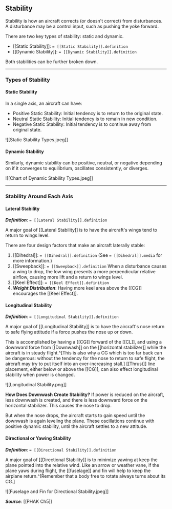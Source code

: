 ## Stability
Stability is how an aircraft corrects (or doesn't correct) from disturbances. A disturbance may be a control input, such as pushing the yoke forward.

There are two key types of stability: static and dynamic.
- [[Static Stability]]: `= [[Static Stability]].definition`
- [[Dynamic Stability]]: `= [[Dynamic Stability]].definition`

Both stabilities can be further broken down.

---

### Types of Stability
#### Static Stability
In a single axis, an aircraft can have:
- Positive Static Stability: Initial tendency is to return to the original state.
- Neutral Static Stability: Initial tendency is to remain in new condition.
- Negative Static Stability: Initial tendency is to continue away from original state.

![[Static Stability Types.jpeg]]

#### Dynamic Stability
Similarly, dynamic stability can be positive, neutral, or negative depending on if it converges to equilibrium, oscillates consistently, or diverges.

![[Chart of Dynamic Stability Types.jpeg]]

----

### Stability Around Each Axis
#### Lateral Stability
***Definition***: `= [[Lateral Stability]].definition`

A major goal of [[Lateral Stability]] is to have the aircraft's wings tend to return to wings level.

There are four design factors that make an aircraft laterally stable:
1. [[Dihedral]]: `= [[Dihedral]].definition` (See `= [[Dihedral]].media` for more information.)
2. [[Sweepback]]: `= [[Sweepback]].definition` When a disturbance causes a wing to drop, the low wing presents a more perpendicular relative airflow, causing more lift and a return to wings level.
3. [[Keel Effect]]: `= [[Keel Effect]].definition`
4. ***Weight Distribution***: Having more keel area above the [[CG]] encourages the [[Keel Effect]].

#### Longitudinal Stability
***Definition***: `= [[Longitudinal Stability]].definition`

A major goal of [[Longitudinal Stability]] is to have the aircraft's nose return to safe flying attitude if a force pushes the nose up or down.

This is accomplished by having a [[CG]] forward of the [[CL]], and using a downward force from [[Downwash]] on the [[horizontal stabilizer]] while the aircraft is in steady flight.^[This is also why a CG which is too far back can be dangerous: without the tendency for the nose to return to safe flight, the aircraft may try to put itself into an ever-increasing stall.] [[Thrust]] line placement, either below or above the [[CG]], can also effect longitudinal stability when power is changed.

![[Longitudinal Stability.png]]

**How Does Downwash Create Stability?**
If power is reduced on the aircraft, less downwash is created, and there is less downward force on the horizontal stabilizer. This causes the nose to drop.

But when the nose drops, the aircraft starts to gain speed until the downwash is again leveling the plane. These oscillations continue with positive dynamic stability, until the aircraft settles to a new attitude.

#### Directional or Yawing Stability
***Definition***: `= [[Directional Stability]].definition`

A major goal of [[Directional Stability]] is to minimize yawing at keep the plane pointed into the relative wind. Like an arrow or weather vane, if the plane yaws during flight, the [[fuselage]] and fin will help to keep the airplane return.^[Remember that a body free to rotate always turns about its CG.]

![[Fuselage and Fin for Directional Stability.jpeg]]


***Source***: [[PHAK Ch5]]
